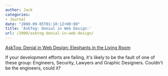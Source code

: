 ```yaml
---
author: Jack
categories:
- Journal
date: "2000-09-05T01:10:12+00:00"
title: 'AskTog: Denial in Web Design:'
url: /2000/asktog-denial-in-web-design/
---
```


[AskTog: Denial in Web Design: Elephants in the Living Room][1]

If your development efforts are failing, it's likely to be the fault of one of these group: Engineers, Security, Lawyers and Graphic Designers. Couldn't be the engineers, could it?

 [1]: http://www.asktog.com/columns/039Elephant.html